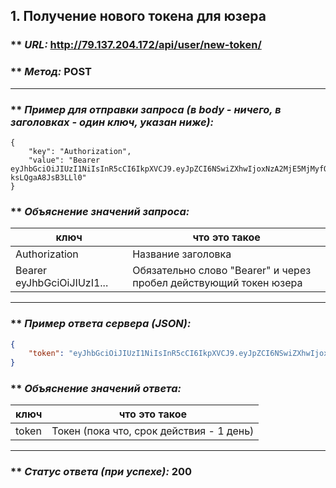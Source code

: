 ## 1. Получение нового токена для юзера

### ** _URL:_ http://79.137.204.172/api/user/new-token/

### ** _Метод:_ POST

<hr>

### ** _Пример для отправки запроса (в body - ничего, в заголовках - один ключ, указан ниже):_

```
{
    "key": "Authorization",
    "value": "Bearer eyJhbGciOiJIUzI1NiIsInR5cCI6IkpXVCJ9.eyJpZCI6NSwiZXhwIjoxNzA2MjE5MjMyfQ.yMy6RiCFvhitLZ0IavmQS4P_O1-ksLQgaA8JsB3LLl0"
}
```

### ** _Объяснение значений запроса:_

| ключ                       | что это такое                                                     |
|----------------------------|-------------------------------------------------------------------|
| Authorization              | Название заголовка                                                |
| Bearer eyJhbGciOiJIUzI1... | Обязательно слово "Bearer" и через пробел действующий токен юзера |

<hr>

### ** _Пример ответа сервера (JSON):_

```json
{
    "token": "eyJhbGciOiJIUzI1NiIsInR5cCI6IkpXVCJ9.eyJpZCI6NSwiZXhwIjoxNzA2MjE5MjU2fQ.aEAyGLGb_MilvtytmDQ4jrTV833Wd9bRHnW1JsTsI8g"
}
```

### ** _Объяснение значений ответа:_

| ключ  | что это такое                            |
|-------|------------------------------------------|
| token | Токен (пока что, срок действия - 1 день) |

<hr>

### ** _Статус ответа (при успехе):_ 200
